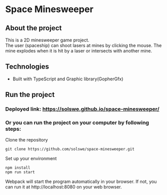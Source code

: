 # Space Minesweeper

## About the project

This is a 2D minesweeper game project. \
The user (spaceship) can shoot lasers at mines by clicking the mouse. The mine explodes when it is hit by a laser or intersects with another mine.


## Technologies

* Built with
TypeScript and Graphic library(GopherGfx)


## Run the project

### Deployed link: https://solswe.github.io/space-minesweeper/ 

### Or you can run the project on your computer by following steps:

Clone the repository

```
git clone https://github.com/solswe/space-minesweeper.git
```

Set up your environment
```
npm install
npm run start
```
Webpack will start the program automatically in your browser. If not, you can run it at http://localhost:8080 on your web browser. 

